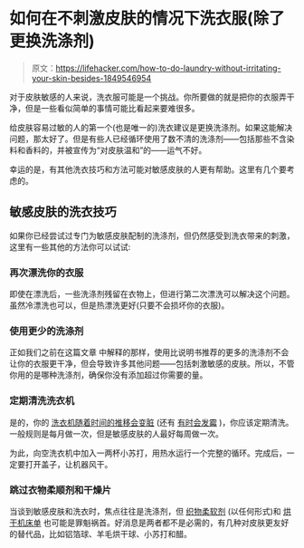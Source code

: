 # 如何在不刺激皮肤的情况下洗衣服(除了更换洗涤剂)

> 原文：<https://lifehacker.com/how-to-do-laundry-without-irritating-your-skin-besides-1849546954>

对于皮肤敏感的人来说，洗衣服可能是一个挑战。你所要做的就是把你的衣服弄干净，但是一些看似简单的事情可能比看起来要难很多。



给皮肤容易过敏的人的第一个(也是唯一的)洗衣建议是更换洗涤剂。如果这能解决问题，那太好了。但是有些人已经循环使用了数不清的洗涤剂——包括那些不含染料和香料的，并被宣传为“对皮肤温和”的——运气不好。

幸运的是，有其他洗衣技巧和方法可能对敏感皮肤的人更有帮助。这里有几个要考虑的。

## 敏感皮肤的洗衣技巧

如果你已经尝试过专门为敏感皮肤配制的洗涤剂，但仍然感受到洗衣带来的刺激，这里有一些其他的方法你可以试试:

### 再次漂洗你的衣服

即使在漂洗后，一些洗涤剂残留在衣物上，但进行第二次漂洗可以解决这个问题。虽然冷漂洗也可以，但是热漂洗更好(只要不会损坏你的衣服)。

### 使用更少的洗涤剂

正如我们之前在这篇文章 中解释的那样，使用比说明书推荐的更多的洗涤剂不会让你的衣服更干净，但会导致许多其他问题——包括刺激敏感的皮肤。所以，不管你用的是哪种洗涤剂，确保你没有添加超过你需要的量。

### 定期清洗洗衣机

是的，你的 [洗衣机随着时间的推移会变脏](https://lifehacker.com/12-neglected-household-items-you-should-clean-more-ofte-1846588570/slides/4) (还有 [有时会发霉](https://lifehacker.com/how-to-kill-mold-in-your-washing-machine-1848972468) )，你应该定期清洗。一般规则是每月做一次，但是敏感皮肤的人最好每周做一次。

为此，向空洗衣机中加入一两杯小苏打，用热水运行一个完整的循环。完成后，一定要打开盖子，让机器风干。

### 跳过衣物柔顺剂和干燥片

当谈到敏感皮肤和洗衣时，焦点往往是洗涤剂，但 [织物柔软剂](https://lifehacker.com/fabric-softener-is-bullshit-1848628137) (以任何形式)和 [烘干机床单](https://lifehacker.com/dryer-sheets-suck-use-these-alternatives-instead-1847777116) 也可能是罪魁祸首。好消息是两者都不是必需的，有几种对皮肤更友好的替代品，比如铝箔球、羊毛烘干球、小苏打和醋。